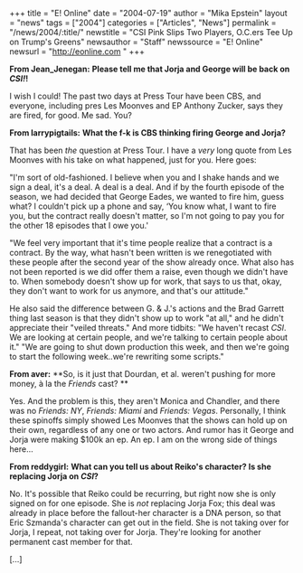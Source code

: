 +++
title = "E! Online"
date = "2004-07-19"
author = "Mika Epstein"
layout = "news"
tags = ["2004"]
categories = ["Articles", "News"]
permalink = "/news/2004/:title/"
newstitle = "CSI Pink Slips Two Players, O.C.ers Tee Up on Trump's Greens"
newsauthor = "Staff"
newssource = "E! Online"
newsurl = "http://eonline.com "
+++

**From Jean_Jenegan:** **Please tell me that Jorja and George will be back on *CSI!*!**

I wish I could! The past two days at Press Tour have been CBS, and everyone, including pres Les Moonves and EP Anthony Zucker, says they are fired, for good. Me sad. You?

**From larrypigtails:** **What the f-k is CBS thinking firing George and Jorja?**

That has been *the* question at Press Tour. I have a *very* long quote from Les Moonves with his take on what happened, just for you. Here goes:

"I'm sort of old-fashioned. I believe when you and I shake hands and we sign a deal, it's a deal. A deal is a deal. And if by the fourth episode of the season, we had decided that George Eades, we wanted to fire him, guess what? I couldn't pick up a phone and say, &#8216;You know what, I want to fire you, but the contract really doesn't matter, so I'm not going to pay you for the other 18 episodes that I owe you.'

"We feel very important that it's time people realize that a contract is a contract. By the way, what hasn't been written is we renegotiated with these people after the second year of the show already once. What also has not been reported is we did offer them a raise, even though we didn't have to. When somebody doesn't show up for work, that says to us that, okay, they don't want to work for us anymore, and that's our attitude."

He also said the difference between G. & J.'s actions and the Brad Garrett thing last season is that they didn't show up to work "at all," and he didn't appreciate their "veiled threats." And more tidbits: "We haven't recast *CSI*. We are looking at certain people, and we're talking to certain people about it." "We are going to shut down production this week, and then we're going to start the following week..we're rewriting some scripts."

**From aver:** **So, is it just that Dourdan, et al. weren't pushing for more money, à la the *Friends* cast? **

Yes. And the problem is this, they aren't Monica and Chandler, and there was no *Friends: NY*, *Friends: Miami* and *Friends: Vegas*. Personally, I think these spinoffs simply showed Les Moonves that the shows can hold up on their own, regardless of any one or two actors. And rumor has it George and Jorja were making $100k an ep. An ep. I am on the wrong side of things here...

**From reddygirl:** **What can you tell us about Reiko's character? Is she replacing Jorja on *CSI*?**

No. It's possible that Reiko could be recurring, but right now she is only signed on for one episode. She is *not* replacing Jorja Fox; this deal was already in place before the fallout-her character is a DNA person, so that Eric Szmanda's character can get out in the field. She is not taking over for Jorja, I repeat, not taking over for Jorja. They're looking for another permanent cast member for that.

[...]  
